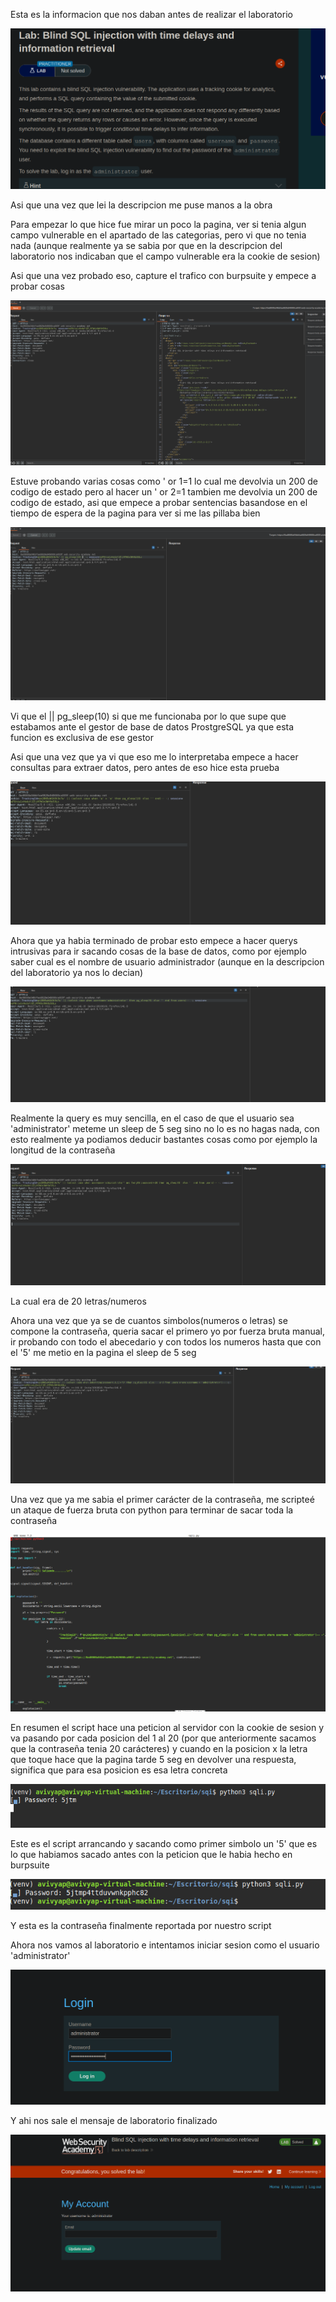 Esta es la informacion que nos daban antes de realizar el laboratorio

![Descripción de la imagen](descripcion.png)

Asi que una vez que lei la descripcion me puse manos a la obra

Para empezar lo que hice fue mirar un poco la pagina, ver si tenia algun campo vulnerable en el apartado de las categorias, pero vi que no tenia nada (aunque realmente ya se sabia por que en la descripcion del laboratorio nos indicaban que el campo vulnerable era la cookie de sesion)

Asi que una vez probado eso, capture el trafico con burpsuite y empece a probar cosas

![2](2.png)


Estuve probando varias cosas como ' or 1=1 lo cual me devolvia un 200 de codigo de estado pero al hacer un ' or 2=1 tambien me devolvia un 200 de codigo de estado, asi que empece a probar sentencias basandose en el tiempo de espera de la pagina para ver si me las pillaba bien

![3](3.png)

Vi que el || pg_sleep(10) si que me funcionaba por lo que supe que estabamos ante el gestor de base de datos ProstgreSQL ya que esta funcion es exclusiva de ese gestor

Asi que una vez que ya vi que eso me lo interpretaba empece a hacer consultas para extraer datos, pero antes de eso hice esta prueba

![4](4.png)

Ahora que ya habia terminado de probar esto empece a hacer querys intrusivas para ir sacando cosas de la base de datos, como por ejemplo saber cual es el nombre de usuario administrador (aunque en la descripcion del laboratorio ya nos lo decian)

![5](5.png)

Realmente la query es muy sencilla, en el caso de que el usuario sea 'administrator' meteme un sleep de 5 seg sino no lo es no hagas nada, con esto realmente ya podiamos deducir bastantes cosas como por ejemplo la longitud de la contraseña

![6](6.png)

La cual era de 20 letras/numeros

Ahora una vez que ya se de cuantos simbolos(numeros o letras) se compone la contraseña, queria sacar el primero yo por fuerza bruta manual, ir probando con todo el abecedario y con todos los numeros hasta que con el '5' me metio en la pagina el sleep de 5 seg

![7](7.png)

Una vez que ya me sabia el primer carácter de la contraseña, me scripteé un ataque de fuerza bruta con python para terminar de sacar toda la contraseña

![script](script.png)

En resumen el script hace una peticion al servidor con la cookie de sesion y va pasando por cada posicion del 1 al 20 (por que anteriormente sacamos que la contraseña tenia 20 carácteres) y cuando en la posicion x la letra que toque hace que la pagina tarde 5 seg en devolver una respuesta, significa que para esa posicion es esa letra concreta

![8](8.png)

Este es el script arrancando y sacando como primer simbolo un '5' que es lo que habiamos sacado antes con la peticion que le habia hecho en burpsuite

![9](9.png)

Y esta es la contraseña finalmente reportada por nuestro script

Ahora nos vamos al laboratorio e intentamos iniciar sesion como el usuario 'administrator'

![10](10.png)

Y ahi nos sale el mensaje de laboratorio finalizado

![11](11.png)

















